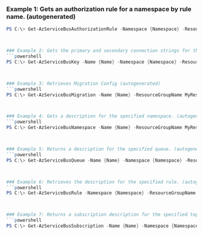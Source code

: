 
### Example 1: Gets an authorization rule for a namespace by rule name. (autogenerated)
```powershell
PS C:\> Get-AzServiceBusAuthorizationRule -Namespace {Namespace} -ResourceGroupName MyResourceGroup



### Example 2: Gets the primary and secondary connection strings for the namespace. (autogenerated)
```powershell
PS C:\> Get-AzServiceBusKey -Name {Name} -Namespace {Namespace} -ResourceGroupName MyResourceGroup



### Example 3: Retrieves Migration Config (autogenerated)
```powershell
PS C:\> Get-AzServiceBusMigration -Name {Name} -ResourceGroupName MyResourceGroup



### Example 4: Gets a description for the specified namespace. (autogenerated)
```powershell
PS C:\> Get-AzServiceBusNamespace -Name {Name} -ResourceGroupName MyResourceGroup



### Example 5: Returns a description for the specified queue. (autogenerated)
```powershell
PS C:\> Get-AzServiceBusQueue -Name {Name} -Namespace {Namespace} -ResourceGroupName MyResourceGroup



### Example 6: Retrieves the description for the specified rule. (autogenerated)
```powershell
PS C:\> Get-AzServiceBusRule -Namespace {Namespace} -ResourceGroupName MyResourceGroup -Subscription {Subscription} -Topic {Topic}



### Example 7: Returns a subscription description for the specified topic. (autogenerated)
```powershell
PS C:\> Get-AzServiceBusSubscription -Name {Name} -Namespace {Namespace} -ResourceGroupName MyResourceGroup -Topic {Topic}


